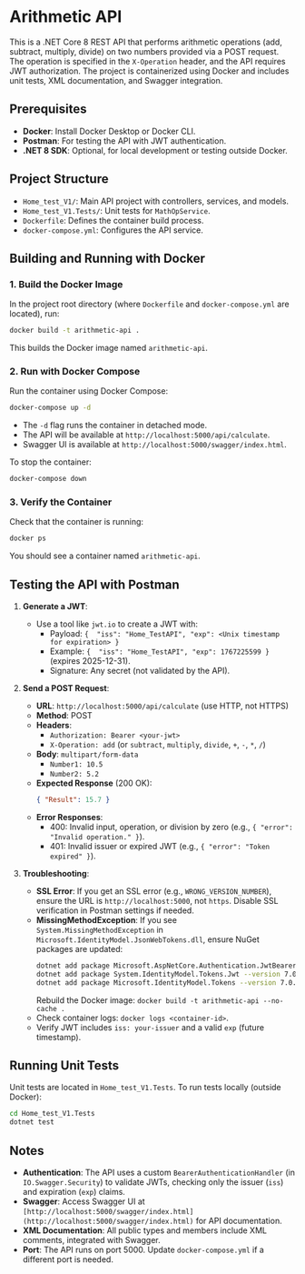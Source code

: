 # Arithmetic API

This is a .NET Core 8 REST API that performs arithmetic operations (add, subtract, multiply, divide) on two numbers provided via a POST request. The operation is specified in the `X-Operation` header, and the API requires JWT authorization. The project is containerized using Docker and includes unit tests, XML documentation, and Swagger integration.

## Prerequisites

- **Docker**: Install Docker Desktop or Docker CLI.
- **Postman**: For testing the API with JWT authentication.
- **.NET 8 SDK**: Optional, for local development or testing outside Docker.

## Project Structure

- `Home_test_V1/`: Main API project with controllers, services, and models.
- `Home_test_V1.Tests/`: Unit tests for `MathOpService`.
- `Dockerfile`: Defines the container build process.
- `docker-compose.yml`: Configures the API service.

## Building and Running with Docker

### 1. Build the Docker Image

In the project root directory (where `Dockerfile` and `docker-compose.yml` are located), run:

```bash
docker build -t arithmetic-api .
```

This builds the Docker image named `arithmetic-api`.

### 2. Run with Docker Compose

Run the container using Docker Compose:

```bash
docker-compose up -d
```

- The `-d` flag runs the container in detached mode.
- The API will be available at `http://localhost:5000/api/calculate`.
- Swagger UI is available at `http://localhost:5000/swagger/index.html`.

To stop the container:

```bash
docker-compose down
```

### 3. Verify the Container

Check that the container is running:

```bash
docker ps
```

You should see a container named `arithmetic-api`.

## Testing the API with Postman

1. **Generate a JWT**:
   - Use a tool like `jwt.io` to create a JWT with:
     - Payload: `{  "iss": "Home_TestAPI", "exp": <Unix timestamp for expiration> }`
     - Example: `{  "iss": "Home_TestAPI", "exp": 1767225599 }` (expires 2025-12-31).
     - Signature: Any secret (not validated by the API).

2. **Send a POST Request**:
   - **URL**: `http://localhost:5000/api/calculate` (use HTTP, not HTTPS)
   - **Method**: POST
   - **Headers**:
     - `Authorization: Bearer <your-jwt>`
     - `X-Operation: add` (or `subtract`, `multiply`, `divide`, `+`, `-`, `*`, `/`)
   - **Body**: `multipart/form-data`
     - `Number1: 10.5`
     - `Number2: 5.2`
   - **Expected Response** (200 OK):
     ```json
     { "Result": 15.7 }
     ```
   - **Error Responses**:
     - 400: Invalid input, operation, or division by zero (e.g., `{ "error": "Invalid operation." }`).
     - 401: Invalid issuer or expired JWT (e.g., `{ "error": "Token expired" }`).

3. **Troubleshooting**:
   - **SSL Error**: If you get an SSL error (e.g., `WRONG_VERSION_NUMBER`), ensure the URL is `http://localhost:5000`, not `https`. Disable SSL verification in Postman settings if needed.
   - **MissingMethodException**: If you see `System.MissingMethodException` in `Microsoft.IdentityModel.JsonWebTokens.dll`, ensure NuGet packages are updated:
     ```bash
     dotnet add package Microsoft.AspNetCore.Authentication.JwtBearer --version 8.0.8
     dotnet add package System.IdentityModel.Tokens.Jwt --version 7.0.3
     dotnet add package Microsoft.IdentityModel.Tokens --version 7.0.3
     ```
     Rebuild the Docker image: `docker build -t arithmetic-api --no-cache .`
   - Check container logs: `docker logs <container-id>`.
   - Verify JWT includes `iss: your-issuer` and a valid `exp` (future timestamp).

## Running Unit Tests

Unit tests are located in `Home_test_V1.Tests`. To run tests locally (outside Docker):

```bash
cd Home_test_V1.Tests
dotnet test
```

## Notes

- **Authentication**: The API uses a custom `BearerAuthenticationHandler` (in `IO.Swagger.Security`) to validate JWTs, checking only the issuer (`iss`) and expiration (`exp`) claims.
- **Swagger**: Access Swagger UI at `[http://localhost:5000/swagger/index.html](http://localhost:5000/swagger/index.html)` for API documentation.
- **XML Documentation**: All public types and members include XML comments, integrated with Swagger.
- **Port**: The API runs on port 5000. Update `docker-compose.yml` if a different port is needed.
